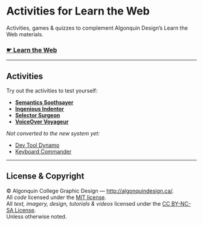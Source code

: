 # Activities for Learn the Web

Activities, games & quizzes to complement Algonquin Design’s Learn the Web materials.

### [☛ Learn the Web](http://learn-the-web.algonquindesign.ca/)

---

## Activities

Try out the activities to test yourself:

- [**Semantics Soothsayer**](http://activities.learn-the-web.algonquindesign.ca/semantics-soothsayer/)
- [**Ingenious Indentor**](http://activities.learn-the-web.algonquindesign.ca/ingenious-indentor/)
- [**Selector Surgeon**](http://activities.learn-the-web.algonquindesign.ca/selector-surgeon/)
- [**VoiceOver Voyageur**](http://activities.learn-the-web.algonquindesign.ca/voiceover-voyageur/)

*Not converted to the new system yet:*

- [Dev Tool Dynamo](http://thomasjbradley.github.io/dev-tool-dynamo/)
- [Keyboard Commander](http://thomasjbradley.github.io/keyboard-commander/)

---

## License & Copyright

© Algonquin College Graphic Design — <http://algonquindesign.ca/>.<br>
All *code* licensed under the [MIT license](LICENSE).<br>
All *text, imagery, design, tutorials & videos* licensed under the [CC BY-NC-SA License](http://creativecommons.org/licenses/by-nc-sa/4.0/).<br>
Unless otherwise noted.
